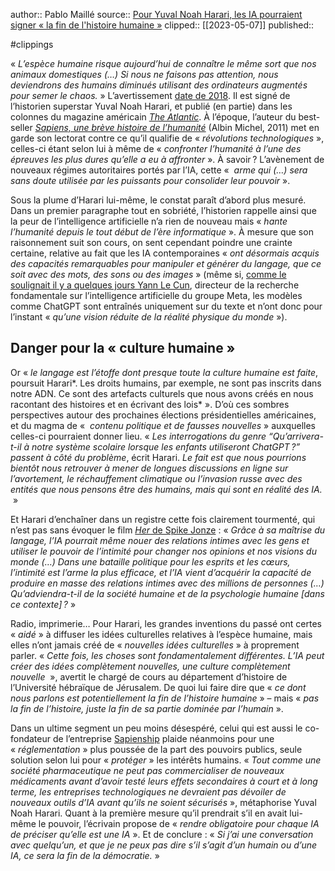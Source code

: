 author:: Pablo Maillé
source:: [Pour Yuval Noah Harari, les IA pourraient signer « la fin de l'histoire humaine »](https://usbeketrica.com/fr/article/pour-yuval-noah-harari-les-ia-pourraient-signer-la-fin-de-l-histoire-humaine)
clipped:: [[2023-05-07]]
published:: 

#clippings

« *L’espèce humaine risque aujourd’hui de connaître le même sort que nos animaux domestiques (…) Si nous ne faisons pas attention, nous deviendrons des humains diminués utilisant des ordinateurs augmentés pour semer le chaos.* » L’avertissement [date de 2018](https://usbeketrica.com/fr/article/pour-yuval-harari-l-intelligence-artificielle-avantage-les-dictatures). Il est signé de l’historien superstar Yuval Noah Harari, et publié (en partie) dans les colonnes du magazine américain [*The Atlantic*](https://www.theatlantic.com/magazine/archive/2018/10/yuval-noah-harari-technology-tyranny/568330/). À l’époque, l’auteur du best-seller [*Sapiens, une brève histoire de l’humanité*](https://usbeketrica.com/fr/article/sommes-nous-en-train-de-devenir-des-dieux) (Albin Michel, 2011) met en garde son lectorat contre ce qu’il qualifie de « *révolutions technologiques* », celles-ci étant selon lui à même de « *confronter l’humanité à l’une des épreuves les plus dures qu’elle a eu à affronter* ». À savoir ? L’avènement de nouveaux régimes autoritaires portés par l’IA, cette «  *arme qui (…) sera sans doute utilisée par les puissants pour consolider leur pouvoir* ».

Sous la plume d’Harari lui-même, le constat paraît d’abord plus mesuré. Dans un premier paragraphe tout en sobriété, l’historien rappelle ainsi que la peur de l’intelligence artificielle n’a rien de nouveau mais « *hante l’humanité depuis le tout début de l’ère informatique* ». À mesure que son raisonnement suit son cours, on sent cependant poindre une crainte certaine, relative au fait que les IA contemporaines « *ont désormais acquis des capacités remarquables pour manipuler et générer du langage, que ce soit avec des mots, des sons ou des images* » (même si, [comme le soulignait il y a quelques jours Yann Le Cun](https://usbeketrica.com/fr/article/d-ici-cinq-ans-plus-personne-n-utilisera-un-modele-tel-que-chatgpt), directeur de la recherche fondamentale sur l’intelligence artificielle du groupe Meta, les modèles comme ChatGPT sont entraînés uniquement sur du texte et n’ont donc pour l’instant « *qu’une vision réduite de la réalité physique du monde* »).

## Danger pour la « culture humaine »

Or « *le langage est l’étoffe dont presque toute la culture humaine est faite*, poursuit Harari*. Les droits humains, par exemple, ne sont pas inscrits dans notre ADN. Ce sont des artefacts culturels que nous avons créés en nous racontant des histoires et en écrivant des lois* ». D’où ces sombres perspectives autour des prochaines élections présidentielles américaines, et du magma de «  *contenu politique et de fausses nouvelles* » auxquelles celles-ci pourraient donner lieu. « *Les interrogations du genre “Qu’arrivera-t-il à notre système scolaire lorsque les enfants utiliseront ChatGPT ?” passent à côté du problème*, écrit Harari. *Le fait est que nous pourrions bientôt nous retrouver à mener de longues discussions en ligne sur l’avortement, le réchauffement climatique ou l’invasion russe avec des entités que nous pensons être des humains, mais qui sont en réalité des IA.*  »

Et Harari d’enchaîner dans un registre cette fois clairement tourmenté, qui n’est pas sans évoquer le film [*Her* de Spike Jonze](https://usbeketrica.com/fr/article/les-robots-revents-ils-aussi-d-amour) : « *Grâce à sa maîtrise du langage, l’IA pourrait même nouer des relations intimes avec les gens et utiliser le pouvoir de l’intimité pour changer nos opinions et nos visions du monde (…) Dans une bataille politique pour les esprits et les cœurs, l’intimité est l’arme la plus efficace, et l’IA vient d’acquérir la capacité de produire en masse des relations intimes avec des millions de personnes (…) Qu’adviendra-t-il de la société humaine et de la psychologie humaine \[dans ce contexte\] ?* »

Radio, imprimerie… Pour Harari, les grandes inventions du passé ont certes « *aidé* » à diffuser les idées culturelles relatives à l’espèce humaine, mais elles n’ont jamais créé de « *nouvelles idées culturelles* » à proprement parler. « *Cette fois, les choses sont fondamentalement différentes. L’IA peut créer des idées complètement nouvelles, une culture complètement nouvelle*  », avertit le chargé de cours au département d’histoire de l’Université hébraïque de Jérusalem. De quoi lui faire dire que « *ce dont nous parlons est potentiellement la fin de l’histoire humaine* » – mais « *pas la fin de l’histoire, juste la fin de sa partie dominée par l’humain* ».

Dans un ultime segment un peu moins désespéré, celui qui est aussi le co-fondateur de l’entreprise [Sapienship](https://www.sapienship.co/about) plaide néanmoins pour une « *réglementation* » plus poussée de la part des pouvoirs publics, seule solution selon lui pour « *protéger* » les intérêts humains. « *Tout comme une société pharmaceutique ne peut pas commercialiser de nouveaux médicaments avant d’avoir testé leurs effets secondaires à court et à long terme, les entreprises technologiques ne devraient pas dévoiler de nouveaux outils d’IA avant qu’ils ne soient sécurisés* », métaphorise Yuval Noah Harari. Quant à la première mesure qu’il prendrait s’il en avait lui-même le pouvoir, l’écrivain propose de « *rendre obligatoire pour chaque IA de préciser qu’elle est une IA* ». Et de conclure : « *Si j’ai une conversation avec quelqu’un, et que je ne peux pas dire s’il s’agit d’un humain ou d’une IA, ce sera la fin de la démocratie.* »
